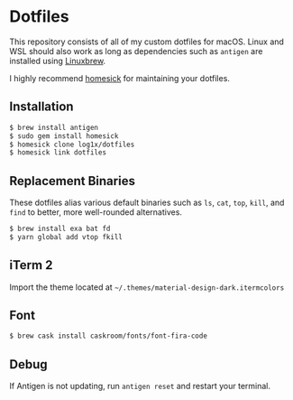 # Dotfiles

This repository consists of all of my custom dotfiles for macOS. Linux and WSL should also work as long as dependencies such as `antigen` are installed using [Linuxbrew](https://github.com/Linuxbrew/brew).

I highly recommend [homesick](https://github.com/technicalpickles/homesick) for maintaining your dotfiles.

## Installation

```sh
$ brew install antigen
$ sudo gem install homesick
$ homesick clone log1x/dotfiles
$ homesick link dotfiles
```

## Replacement Binaries

These dotfiles alias various default binaries such as `ls`, `cat`, `top`, `kill`, and `find` to better, more well-rounded alternatives. 

```sh
$ brew install exa bat fd
$ yarn global add vtop fkill
```

## iTerm 2

Import the theme located at `~/.themes/material-design-dark.itermcolors`

## Font

```sh
$ brew cask install caskroom/fonts/font-fira-code
```

## Debug

If Antigen is not updating, run `antigen reset` and restart your terminal.
